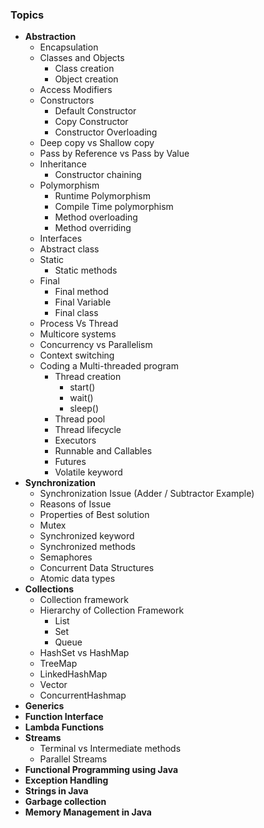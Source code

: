 ### Topics

* **Abstraction**
    * Encapsulation
    * Classes and Objects
        * Class creation
        * Object creation
    * Access Modifiers
    * Constructors
        * Default Constructor
        * Copy Constructor
        * Constructor Overloading
    * Deep copy vs Shallow copy
    * Pass by Reference vs Pass by Value
    * Inheritance
        * Constructor chaining
    * Polymorphism
        * Runtime Polymorphism
        * Compile Time polymorphism
        * Method overloading
        * Method overriding
    * Interfaces
    * Abstract class
    * Static
        * Static methods
    * Final
        * Final method
        * Final Variable
        * Final class
    * Process Vs Thread
    * Multicore systems
    * Concurrency vs Parallelism
    * Context switching
    * Coding a Multi-threaded program
        * Thread creation
            * start()
            * wait()
            * sleep()
        * Thread pool
        * Thread lifecycle
        * Executors
        * Runnable and Callables
        * Futures
        * Volatile keyword
* **Synchronization**
    * Synchronization Issue (Adder / Subtractor Example)
    * Reasons of Issue
    * Properties of Best solution
    * Mutex
    * Synchronized keyword
    * Synchronized methods
    * Semaphores
    * Concurrent Data Structures
    * Atomic data types
* **Collections**
    * Collection framework
    * Hierarchy of Collection Framework
        * List
        * Set
        * Queue
    * HashSet vs HashMap
    * TreeMap
    * LinkedHashMap
    * Vector
    * ConcurrentHashmap
* **Generics**
* **Function Interface**
* **Lambda Functions**
* **Streams**
    * Terminal vs Intermediate methods
    * Parallel Streams
* **Functional Programming using Java**
* **Exception Handling**
* **Strings in Java**
* **Garbage collection**
* **Memory Management in Java**
